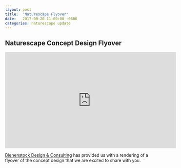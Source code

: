 ```yaml
---
layout: post
title:  "Naturescape Flyover"
date:   2017-09-20 11:00:00 -0600
categories: naturescape update
---
```


## Naturescape Concept Design Flyover

<iframe width="560" height="315" src="https://www.youtube-nocookie.com/embed/4kPVAX5a-JE?rel=0&amp;showinfo=0" frameborder="0" allowfullscreen></iframe>

[Bienenstock Design & Consulting](http://www.naturalplaygrounds.ca/portfolio) has provided us with
a rendering of a flyover of the concept design that we are excited to share with you.

